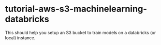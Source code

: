 # tutorial-aws-s3-machinelearning-databricks
This should help you setup an S3 bucket to train models on a databricks (or local) instance.
